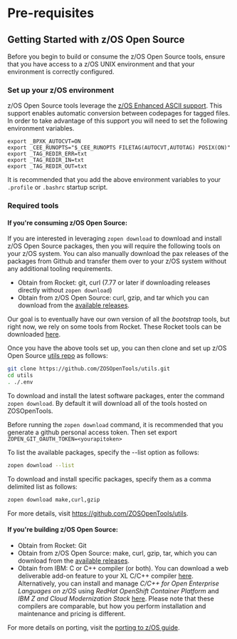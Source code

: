# Pre-requisites

## Getting Started with z/OS Open Source

Before you begin to build or consume the z/OS Open Source tools, ensure that you have access to a z/OS UNIX environment and that your environment is correctly configured.

### Set up your z/OS environment

z/OS Open Source tools leverage the [z/OS Enhanced ASCII support](https://www.ibm.com/docs/en/zos/2.1.0?topic=pages-using-enhanced-ascii). This support enables automatic conversion between codepages for tagged files. In order to take advantage of this support you will need to set the following environment variables.

```
export _BPXK_AUTOCVT=ON
export _CEE_RUNOPTS="$_CEE_RUNOPTS FILETAG(AUTOCVT,AUTOTAG) POSIX(ON)"
export _TAG_REDIR_ERR=txt
export _TAG_REDIR_IN=txt
export _TAG_REDIR_OUT=txt
```

It is recommended that you add the above environment variables to your `.profile` or `.bashrc` startup script.

### Required tools

#### If you're consuming z/OS Open Source:

If you are interested in leveraging `zopen download` to download and install z/OS Open Source packages, then you will require the following tools on your z/OS system. You can also manually download the pax releases of the packages from Github and transfer them over to your z/OS system without any additional tooling requirements.

* Obtain from Rocket: git, curl (7.77 or later if downloading releases directly without `zopen download`)
* Obtain from z/OS Open Source: curl, gzip, and tar which you can download from the [available releases](../Latest.md).

Our goal is to eventually have our own version of all the _bootstrap_ tools, but right now, we rely on some
tools from Rocket. These Rocket tools can be downloaded [here](https://my.rocketsoftware.com/RocketCommunity#/downloads).

Once you have the above tools set up, you can then clone and set up z/OS Open Source [utils repo](https://github.com/ZOSOpenTools/utils) as follows:
```bash
git clone https://github.com/ZOSOpenTools/utils.git
cd utils
. ./.env
```

To download and install the latest software packages, enter the command `zopen download`. By default it will download all of the tools hosted on ZOSOpenTools.

Before running the `zopen download` command, it is recommended that you generate a github personal access token. Then set export `ZOPEN_GIT_OAUTH_TOKEN=<yourapitoken>`

To list the available packages, specify the --list option as follows:

```bash
zopen download --list
```

To download and install specific packages, specify them as a comma delimited list as follows:

```bash
zopen download make,curl,gzip
```

For more details, visit https://github.com/ZOSOpenTools/utils.

#### If you're building z/OS Open Source:
* Obtain from Rocket: Git
* Obtain from z/OS Open Source: make, curl, gzip, tar, which you can download from the [available releases](Latest.md). 
* Obtain from IBM: C or C++ compiler (or both). 
You can download a web deliverable add-on feature to your XL C/C++ compiler 
[here](https://www.ibm.com/servers/resourcelink/svc00100.nsf/pages/xlCC++V241ForZOsV24).
Alternatively, you can install and manage _C/C++ for Open Enterprise Languages on z/OS_ using _RedHat OpenShift Container Platform_ and _IBM Z and Cloud Modernization Stack_ 
[here](https://github.com/IBM/z-and-cloud-modernization-stack-community). 
Please note that these compilers are comparable, but how you perform installation and maintenance and pricing is different.

For more details on porting, visit the [porting to z/OS guide](Guides/Porting.md).

